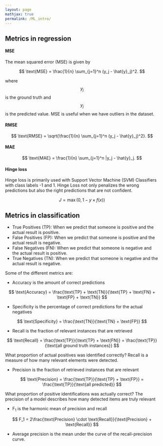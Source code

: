 ```yaml
---
layout: page
mathjax: true
permalink: /ML_intro/
---
```


## Metrics in regression

#### MSE
The mean squared error (MSE) is given by

$$
    \text{MSE} = \frac{1}{n} \sum_{j=1}^n (y_j - \hat{y}_j)^2.
$$

where $$y_j$$ is the ground truth and $$y_j$$ is the predicted value. MSE is useful when we have outliers in the dataset. 

#### RMSE
$$
    \text{RMSE} = \sqrt{\frac{1}{n} \sum_{j=1}^n (y_j - \hat{y}_j)^2}.
$$

#### MAE
$$
    \text{MAE} = \frac{1}{n} \sum_{j=1}^n |y_j - \hat{y}_j.
$$

#### Hinge loss
Hinge loss is primarily used with Support Vector Machine (SVM) Classifiers with class labels -1 and 1. Hinge Loss not only penalizes the wrong predictions but also the right predictions that are not confident.

$$ 
    J = \max(0,1-y\times f(x))
$$

## Metrics in classification
- True Positives (TP): When we predict that someone is positive and the actual result is positive.
- False Positives (FP): When we predict that someone is positive and the actual result is negative.
- False Negatives (FN): When we predict that someone is negative and the actual result is positive.
- True Negatives (TN): When we predict that someone is negative and the actual result is negative.

Some of the different metrics are:
- Accuracy is the amount of correct predictions

$$
    \text{Accuracy} = \frac{\text{TP} + \text{TN}}{\text{TP} + \text{FN} + \text{FP} + \text{TN}}
$$

- Specificity is the percentage of correct predictions for the actual negatives

$$
    \text{Specificity} = \frac{\text{TN}}{\text{TN} + \text{FP}}
$$

- Recall is the fraction of relevant instances that are retrieved

$$
    \text{Recall} = \frac{\text{TP}}{\text{TP} + \text{FN}} = \frac{\text{TP}}{\text{all ground truth instances}}
$$

What proportion of actual positives was identified correctly? Recall is a measure of how many relevant elements were detected.
    
- Precision is the fraction of retrieved instances that are relevant

$$
    \text{Precision} = \frac{\text{TP}}{\text{TP} + \text{FP}} = \frac{\text{TP}}{\text{all predicted}}
$$

What proportion of positive identifications was actually correct? The precision of a model describes how many detected items are truly relevant
- F$_1$ is the harmonic mean of precision and recall

$$
    F_1 = 2\frac{\text{Precision} \cdot \text{Recall}}{\text{Precision} + \text{Recall}}
$$

- Average precision is the mean under the curve of the recall-precision curve. 


